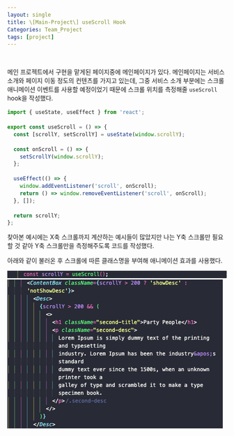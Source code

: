 ```yaml
---
layout: single
title: \[Main-Project\] useScroll Hook
Categories: Team_Project
tags: [project]
---
```


<br/>

메인 프로젝트에서 구현을 맡게된 페이지중에 메인페이지가 있다. 메인페이지는 서비스 소개와 페이지 이동 정도의 컨텐츠를 가지고 있는데, 그중 서비스 소개 부분에는 스크롤 애니메이션 이벤트를 사용할 예정이었기 때문에 스크롤 위치를 측정해줄 `useScroll` hook을 작성했다.
<br/>

```javascript
import { useState, useEffect } from 'react';

export const useScroll = () => {
  const [scrollY, setScrollY] = useState(window.scrollY);

  const onScroll = () => {
    setScrollY(window.scrollY);
  };

  useEffect(() => {
    window.addEventListener('scroll', onScroll);
    return () => window.removeEventListener('scroll', onScroll);
  }, []);

  return scrollY;
};
```

찾아본 예시에는 X축 스크롤까지 계산하는 예시들이 많았지만 나는 Y축 스크롤만 필요할 것 같아 Y축 스크롤만을 측정해주도록 코드를 작성했다.
<br/>

아래와 같이 불러온 후 스크롤에 따른 클래스명을 부여해 애니메이션 효과를 사용했다.

![](/images/2023-03-19-use-scroll/1.png)
![](/images/2023-03-19-use-scroll/2.png)
